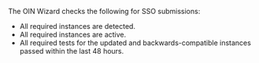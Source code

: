 The OIN Wizard checks the following for SSO submissions:

* All required instances are detected.
* All required instances are active.
* All required tests for the updated and backwards-compatible instances passed within the last 48 hours.
